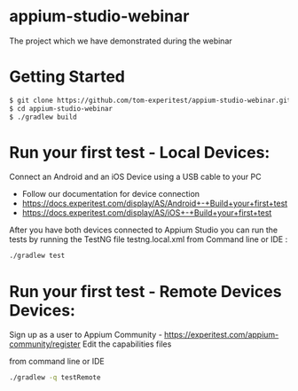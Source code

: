 # appium-studio-webinar
The project which we have demonstrated during the webinar


# Getting Started
```sh
$ git clone https://github.com/tom-experitest/appium-studio-webinar.git
$ cd appium-studio-webinar
$ ./gradlew build
```

# Run your first test - Local Devices:
Connect an Android and an iOS Device using a USB cable to your PC
 - Follow our documentation for device connection 
 - https://docs.experitest.com/display/AS/Android+-+Build+your+first+test
 - https://docs.experitest.com/display/AS/iOS+-+Build+your+first+test

After you have both devices connected to Appium Studio you can run the tests by running the TestNG file testng.local.xml
from Command line or IDE : 
```sh
./gradlew test
```
# Run your first test - Remote Devices  Devices:
Sign up as a user to Appium Community - https://experitest.com/appium-community/register
Edit the capabilities files 

from command line or IDE

```sh
./gradlew -q testRemote
```

